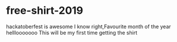 # free-shirt-2019
hackatoberfest is awesome
I know right,Favourite month of the year
helllooooooo
This will be my first time getting the shirt

